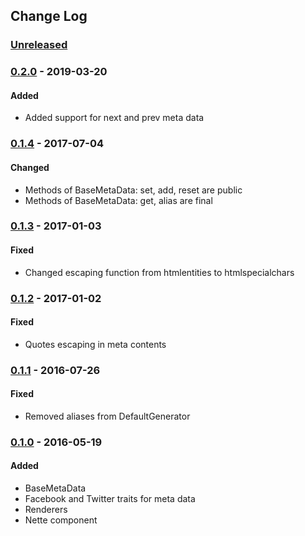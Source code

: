 ## Change Log

### [Unreleased][unreleased]

### [0.2.0] - 2019-03-20
#### Added
- Added support for next and prev meta data

### [0.1.4] - 2017-07-04
#### Changed
- Methods of BaseMetaData: set, add, reset are public
- Methods of BaseMetaData: get, alias are final

### [0.1.3] - 2017-01-03
#### Fixed
- Changed escaping function from htmlentities to htmlspecialchars

### [0.1.2] - 2017-01-02
#### Fixed
- Quotes escaping in meta contents

### [0.1.1] - 2016-07-26
#### Fixed
- Removed aliases from DefaultGenerator

### [0.1.0] - 2016-05-19
#### Added
- BaseMetaData
- Facebook and Twitter traits for meta data
- Renderers
- Nette component

[unreleased]: https://github.com/lulco/seo-helper/compare/0.2.0...HEAD
[0.2.0]: https://github.com/lulco/seo-helper/compare/0.1.4...0.2.0
[0.1.4]: https://github.com/lulco/seo-helper/compare/0.1.3...0.1.4
[0.1.3]: https://github.com/lulco/seo-helper/compare/0.1.2...0.1.3
[0.1.2]: https://github.com/lulco/seo-helper/compare/0.1.1...0.1.2
[0.1.1]: https://github.com/lulco/seo-helper/compare/0.1.0...0.1.1
[0.1.0]: https://github.com/lulco/seo-helper/compare/0.0.0...0.1.0
